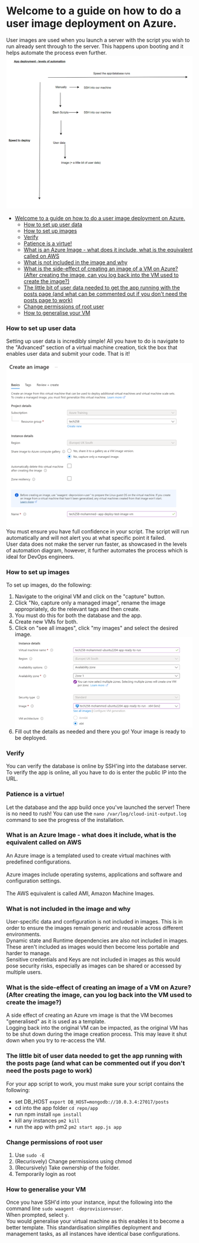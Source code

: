 # Welcome to a guide on how to do a user image deployment on Azure.

User images are used when you launch a server with the script you wish to run already sent through to the server. This happens upon booting and it helps automate the process even further.
<br>
![alt text](images/Levels_of_automation.png)

- [Welcome to a guide on how to do a user image deployment on Azure.](#welcome-to-a-guide-on-how-to-do-a-user-image-deployment-on-azure)
    - [How to set up user data](#how-to-set-up-user-data)
    - [How to set up images](#how-to-set-up-images)
    - [Verify](#verify)
    - [Patience is a virtue!](#patience-is-a-virtue)
    - [What is an Azure Image - what does it include, what is the equivalent called on AWS](#what-is-an-azure-image---what-does-it-include-what-is-the-equivalent-called-on-aws)
    - [What is not included in the image and why](#what-is-not-included-in-the-image-and-why)
    - [What is the side-effect of creating an image of a VM on Azure? (After creating the image, can you log back into the VM used to create the image?)](#what-is-the-side-effect-of-creating-an-image-of-a-vm-on-azure-after-creating-the-image-can-you-log-back-into-the-vm-used-to-create-the-image)
    - [The little bit of user data needed to get the app running with the posts page (and what can be commented out if you don't need the posts page to work)](#the-little-bit-of-user-data-needed-to-get-the-app-running-with-the-posts-page-and-what-can-be-commented-out-if-you-dont-need-the-posts-page-to-work)
    - [Change permissions of root user](#change-permissions-of-root-user)
    - [How to generalise your VM](#how-to-generalise-your-vm)


### How to set up user data
Setting up user data is incredibly simple! All you have to do is navigate to the "Advanced" section of a virtual machine creation, tick the box that enables user data and submit your code. That is it!
<br> <br>
![alt text](images/create_image.png) <br>
You must ensure you have full confidence in your script. The script will run automatically and will not alert you at what specific point it failed.
<br>
User data does not make the server run faster, as showcased in the levels of automation diagram, however, it further automates the process which is ideal for DevOps engineers.

### How to set up images
To set up images, do the following:
1. Navigate to the original VM and click on the "capture" button.
2. Click "No, capture only a managed image", rename the image appropriately, do the relevant tags and then create.
3. You must do this for both the database and the app.
4. Create new VMs for both.
5. Click on "see all images", click "my images" and select the desired image.
![alt text](images/select_instance.png)
6. Fill out the details as needed and there you go! Your image is ready to be deployed.

### Verify
You can verify the database is online by SSH'ing into the database server. <br>
To verify the app is online, all you have to do is enter the public IP into the URL.

### Patience is a virtue!
Let the database and the app build once you've launched the server! There is no need to rush!
You can use the `nano /var/log/cloud-init-output.log` command to see the progress of the installation.

### What is an Azure Image - what does it include, what is the equivalent called on AWS
An Azure image is a templated used to create virtual machines with predefined configurations. <br> <br>
Azure images include operating systems, applications and software and configuration settings. <br> <br>
The AWS equivalent is called AMI, Amazon Machine Images.
### What is not included in the image and why
User-specific data and configuration is not included in images. This is in order to ensure the images remain generic and reusable across different environments. <br>
Dynamic state and Runtime dependencies are also not included in images. These aren't included as images would then become less portable and harder to manage. <br>
Sensitive credentials and Keys are not included in images as this would pose security risks, especially as images can be shared or accessed by multiple users.
### What is the side-effect of creating an image of a VM on Azure? (After creating the image, can you log back into the VM used to create the image?)
A side effect of creating an Azure vm image is that the VM becomes "generalised" as it is used as a template. <br>
Logging back into the original VM can be impacted, as the original VM has to be shut down during the image creation process. This may leave it shut down when you try to re-access the VM.

### The little bit of user data needed to get the app running with the posts page (and what can be commented out if you don't need the posts page to work)
For your app script to work, you must make sure your script contains the following:
- set DB_HOST `export DB_HOST=mongodb://10.0.3.4:27017/posts`
- cd into the app folder `cd repo/app`
- run npm install `npm install`
- kill any instances `pm2 kill`
- run the app with pm2 `pm2 start app.js app`

### Change permissions of root user
1. Use `sudo -E` 
2. (Recurisvely) Change permissions using chmod 
3. (Recursively) Take ownership of the folder. 
4. Temporarily login as root 

### How to generalise your VM
Once you have SSH'd into your instance, input the following into the command line
`sudo waagent -deprovision+user`. <br>
When prompted, select `y`. <br>
You would generalise your virtual machine as this enables it to become a better template. This standardisation simplifies deployment and management tasks, as all instances have identical base configurations.
